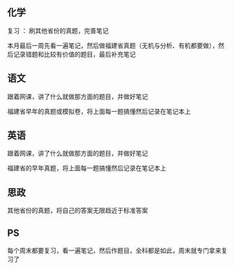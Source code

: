## 化学

  复习 ： 刷其他省份的真题，完善笔记
  
  本月最后一周先看一遍笔记，然后做福建省真题（无机与分析、有机都要做），然后记录错题和比较有价值的题目，最后补充笔记
  
## 语文

  跟着网课，讲了什么就做那方面的题目，并做好笔记
  
  福建省早年的真题或模拟卷，将上面每一题搞懂然后记录在笔记本上
  
## 英语

  跟着网课，讲了什么就做那方面的题目，并做好笔记
  
  福建省的早年真题，将上面每一题搞懂然后记录在笔记本上
  
## 思政

  其他省份的真题，将自己的答案无限趋近于标准答案
  
## PS

每个周末都要复习，看一遍笔记，然后作题目，全科都是如此，周末就专门拿来复习了
